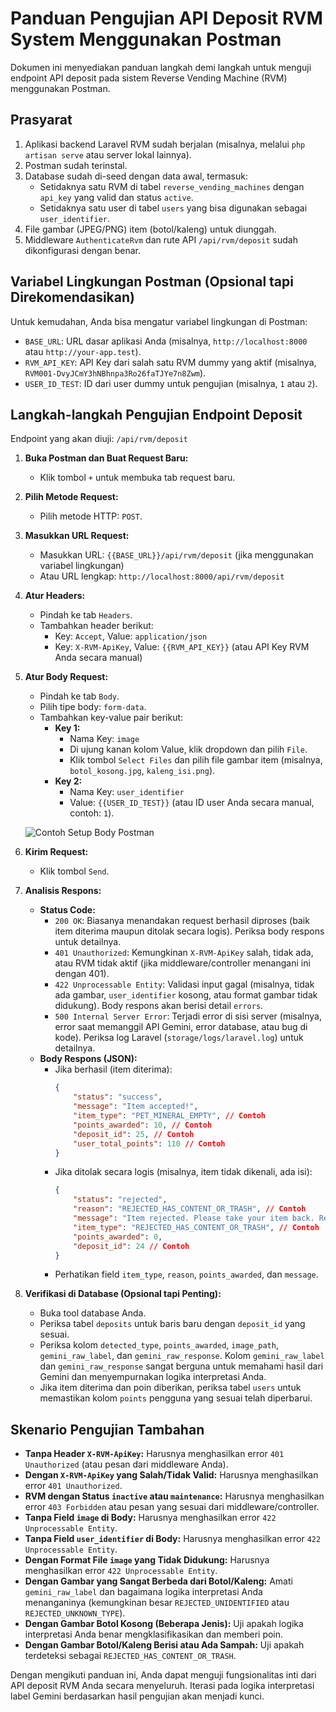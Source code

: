 # Panduan Pengujian API Deposit RVM System Menggunakan Postman

Dokumen ini menyediakan panduan langkah demi langkah untuk menguji endpoint API deposit pada sistem Reverse Vending Machine (RVM) menggunakan Postman.

## Prasyarat

1.  Aplikasi backend Laravel RVM sudah berjalan (misalnya, melalui `php artisan serve` atau server lokal lainnya).
2.  Postman sudah terinstal.
3.  Database sudah di-seed dengan data awal, termasuk:
    -   Setidaknya satu RVM di tabel `reverse_vending_machines` dengan `api_key` yang valid dan status `active`.
    -   Setidaknya satu user di tabel `users` yang bisa digunakan sebagai `user_identifier`.
4.  File gambar (JPEG/PNG) item (botol/kaleng) untuk diunggah.
5.  Middleware `AuthenticateRvm` dan rute API `/api/rvm/deposit` sudah dikonfigurasi dengan benar.

## Variabel Lingkungan Postman (Opsional tapi Direkomendasikan)

Untuk kemudahan, Anda bisa mengatur variabel lingkungan di Postman:

-   `BASE_URL`: URL dasar aplikasi Anda (misalnya, `http://localhost:8000` atau `http://your-app.test`).
-   `RVM_API_KEY`: API Key dari salah satu RVM dummy yang aktif (misalnya, `RVM001-DvyJCmY3hNBhnpa3Ro26faTJYe7n8Zwm`).
-   `USER_ID_TEST`: ID dari user dummy untuk pengujian (misalnya, `1` atau `2`).

## Langkah-langkah Pengujian Endpoint Deposit

Endpoint yang akan diuji: `/api/rvm/deposit`

1.  **Buka Postman dan Buat Request Baru:**

    -   Klik tombol `+` untuk membuka tab request baru.

2.  **Pilih Metode Request:**

    -   Pilih metode HTTP: `POST`.

3.  **Masukkan URL Request:**

    -   Masukkan URL: `{{BASE_URL}}/api/rvm/deposit` (jika menggunakan variabel lingkungan)
    -   Atau URL lengkap: `http://localhost:8000/api/rvm/deposit`

4.  **Atur Headers:**

    -   Pindah ke tab `Headers`.
    -   Tambahkan header berikut:
        -   Key: `Accept`, Value: `application/json`
        -   Key: `X-RVM-ApiKey`, Value: `{{RVM_API_KEY}}` (atau API Key RVM Anda secara manual)

5.  **Atur Body Request:**

    -   Pindah ke tab `Body`.
    -   Pilih tipe body: `form-data`.
    -   Tambahkan key-value pair berikut:
        -   **Key 1:**
            -   Nama Key: `image`
            -   Di ujung kanan kolom Value, klik dropdown dan pilih `File`.
            -   Klik tombol `Select Files` dan pilih file gambar item (misalnya, `botol_kosong.jpg`, `kaleng_isi.png`).
        -   **Key 2:**
            -   Nama Key: `user_identifier`
            -   Value: `{{USER_ID_TEST}}` (atau ID user Anda secara manual, contoh: `1`).

    ![Contoh Setup Body Postman](https_placeholder_image_url_postman_body_setup.png)

6.  **Kirim Request:**

    -   Klik tombol `Send`.

7.  **Analisis Respons:**

    -   **Status Code:**
        -   `200 OK`: Biasanya menandakan request berhasil diproses (baik item diterima maupun ditolak secara logis). Periksa body respons untuk detailnya.
        -   `401 Unauthorized`: Kemungkinan `X-RVM-ApiKey` salah, tidak ada, atau RVM tidak aktif (jika middleware/controller menangani ini dengan 401).
        -   `422 Unprocessable Entity`: Validasi input gagal (misalnya, tidak ada gambar, `user_identifier` kosong, atau format gambar tidak didukung). Body respons akan berisi detail `errors`.
        -   `500 Internal Server Error`: Terjadi error di sisi server (misalnya, error saat memanggil API Gemini, error database, atau bug di kode). Periksa log Laravel (`storage/logs/laravel.log`) untuk detailnya.
    -   **Body Respons (JSON):**
        -   Jika berhasil (item diterima):
            ```json
            {
                "status": "success",
                "message": "Item accepted!",
                "item_type": "PET_MINERAL_EMPTY", // Contoh
                "points_awarded": 10, // Contoh
                "deposit_id": 25, // Contoh
                "user_total_points": 110 // Contoh
            }
            ```
        -   Jika ditolak secara logis (misalnya, item tidak dikenali, ada isi):
            ```json
            {
                "status": "rejected",
                "reason": "REJECTED_HAS_CONTENT_OR_TRASH", // Contoh
                "message": "Item rejected. Please take your item back. Reason: REJECTED HAS CONTENT OR TRASH", // Contoh
                "item_type": "REJECTED_HAS_CONTENT_OR_TRASH", // Contoh
                "points_awarded": 0,
                "deposit_id": 24 // Contoh
            }
            ```
        -   Perhatikan field `item_type`, `reason`, `points_awarded`, dan `message`.

8.  **Verifikasi di Database (Opsional tapi Penting):**
    -   Buka tool database Anda.
    -   Periksa tabel `deposits` untuk baris baru dengan `deposit_id` yang sesuai.
    -   Periksa kolom `detected_type`, `points_awarded`, `image_path`, `gemini_raw_label`, dan `gemini_raw_response`. Kolom `gemini_raw_label` dan `gemini_raw_response` sangat berguna untuk memahami hasil dari Gemini dan menyempurnakan logika interpretasi Anda.
    -   Jika item diterima dan poin diberikan, periksa tabel `users` untuk memastikan kolom `points` pengguna yang sesuai telah diperbarui.

## Skenario Pengujian Tambahan

-   **Tanpa Header `X-RVM-ApiKey`:** Harusnya menghasilkan error `401 Unauthorized` (atau pesan dari middleware Anda).
-   **Dengan `X-RVM-ApiKey` yang Salah/Tidak Valid:** Harusnya menghasilkan error `401 Unauthorized`.
-   **RVM dengan Status `inactive` atau `maintenance`:** Harusnya menghasilkan error `403 Forbidden` atau pesan yang sesuai dari middleware/controller.
-   **Tanpa Field `image` di Body:** Harusnya menghasilkan error `422 Unprocessable Entity`.
-   **Tanpa Field `user_identifier` di Body:** Harusnya menghasilkan error `422 Unprocessable Entity`.
-   **Dengan Format File `image` yang Tidak Didukung:** Harusnya menghasilkan error `422 Unprocessable Entity`.
-   **Dengan Gambar yang Sangat Berbeda dari Botol/Kaleng:** Amati `gemini_raw_label` dan bagaimana logika interpretasi Anda menanganinya (kemungkinan besar `REJECTED_UNIDENTIFIED` atau `REJECTED_UNKNOWN_TYPE`).
-   **Dengan Gambar Botol Kosong (Beberapa Jenis):** Uji apakah logika interpretasi Anda benar mengklasifikasikan dan memberi poin.
-   **Dengan Gambar Botol/Kaleng Berisi atau Ada Sampah:** Uji apakah terdeteksi sebagai `REJECTED_HAS_CONTENT_OR_TRASH`.

Dengan mengikuti panduan ini, Anda dapat menguji fungsionalitas inti dari API deposit RVM Anda secara menyeluruh. Iterasi pada logika interpretasi label Gemini berdasarkan hasil pengujian akan menjadi kunci.
